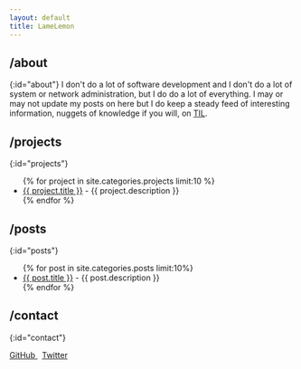 ```yaml
---
layout: default
title: LameLemon
---
```


## /about

{:id="about"}
I don't do a lot of software development and I don't do a lot of system or network administration, but I do do a lot of everything. I may or may not update my posts on here but I do keep a steady feed of interesting information, nuggets of knowledge if you will, on [TIL](https://til.helep0d.xyz/). 

## /projects
{:id="projects"}
<ul>
{% for project in site.categories.projects  limit:10 %}
<li><a href="{{ project.link }}">{{ project.title }}</a> - {{ project.description }}</li>
{% endfor %}
</ul>

## /posts
{:id="posts"}
<ul>
{% for post in site.categories.posts limit:10%}
<li><a href="{{ post.link }}">{{ post.title }}</a> - {{ post.description }}</li>
{% endfor %}
</ul>

## /contact
{:id="contact"}

<a href="https://github.com/LameLemon" class ="link">
GitHub
</a>
&nbsp;
<a href="https://twitter.com/helep0d" class="link">
Twitter
</a>
